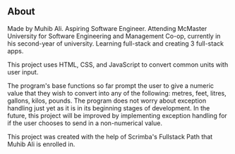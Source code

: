 ## About

Made by Muhib Ali. Aspiring Software Engineer. Attending McMaster University for Software Engineering and Management Co-op, currently in his second-year of university. Learning full-stack and creating 3 full-stack apps.

This project uses HTML, CSS, and JavaScript to convert common units with user input. 

The program's base functions so far prompt the user to give a numeric value that they wish to convert into any of the following: metres, feet, litres, gallons, kilos, pounds. The program does not worry about exception handling just yet as it is in its beginning stages of development. In the future, this project will be improved by implementing exception handling for if the user chooses to send in a non-numerical value.

This project was created with the help of Scrimba's Fullstack Path that Muhib Ali is enrolled in.